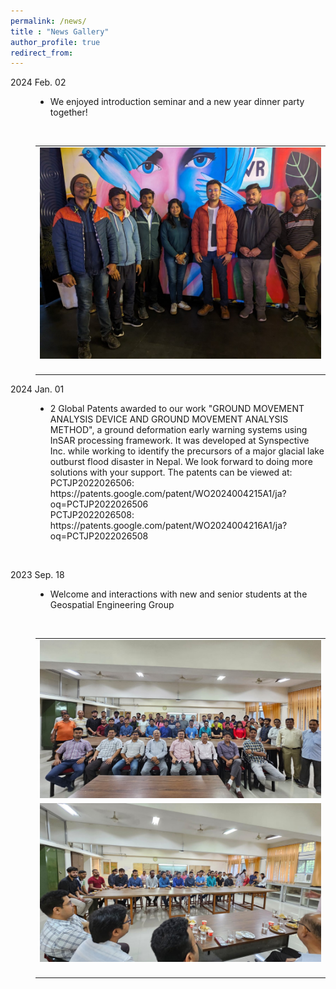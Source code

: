 ```yaml
---
permalink: /news/
title : "News Gallery"
author_profile: true
redirect_from: 
---
```





<a name="20240202"></a>
<dl>
   <p align="justify"><dt>2024 Feb. 02</dt>
   <dd>
      <ul style="list-style-type:disc;">
         <li>We enjoyed introduction seminar and a new year dinner party together!</li>
      </ul>
      <br>
      <table style="margin-bottom: 0px;" class="no-border">
         <tbody>
            <tr>
               <td><img src="../images/news/2024/PXL_20240201.jpg" width="500" alt="Dinner Party Image"></td>
            </tr>
            <tr>
               <td><p></p></td>
            </tr>
         </tbody>
      </table>
   </dd>
</dl>



<a name="20240104"></a>
<dl>
   <p align="justify"><dt>2024 Jan. 01</dt>
   <dd>
      <ul style="list-style-type:disc;">
         <li>2 Global Patents awarded to our work "GROUND MOVEMENT ANALYSIS DEVICE AND GROUND MOVEMENT ANALYSIS METHOD", a ground deformation early warning systems using InSAR processing framework. It was developed at Synspective Inc. while working to identify the precursors of a major glacial lake outburst flood disaster in Nepal. We look forward to doing more solutions with your support. The patents can be viewed at: <br>
PCTJP2022026506: https://patents.google.com/patent/WO2024004215A1/ja?oq=PCTJP2022026506<br>
PCTJP2022026508: https://patents.google.com/patent/WO2024004216A1/ja?oq=PCTJP2022026508</li>
      </ul>
      <br>
   </dd>
</dl>


<a name="20230902"></a>
<dl>
   <p align="justify"><dt>2023 Sep. 18</dt>
   <dd>
      <ul style="list-style-type:disc;">
         <li>Welcome and interactions with new and senior students at the Geospatial Engineering Group</li>
      </ul>
      <br>
      <table style="margin-bottom: 0px;" class="no-border">
         <tbody>
            <tr>
               <td><img src="../images/news/2023/PXL-20230918-01.jpg" width="500" alt="Dinner Party Image"></td>
            </tr>
            <tr>
               <td><img src="../images/news/2023/PXL-20230918-02.jpg" width="500" alt="Dinner Party Image"></td>
            </tr>
            <tr>
               <td><p></p></td>
            </tr>
         </tbody>
      </table>
   </dd>
</dl>


